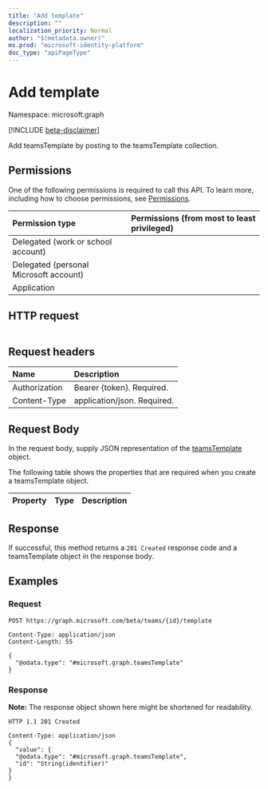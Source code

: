 ```yaml
---
title: "Add template"
description: ""
localization_priority: Normal
author: "$(metadata.owner)"
ms.prod: "microsoft-identity-platform"
doc_type: "apiPageType"
---
```


# Add template

Namespace: microsoft.graph

[!INCLUDE [beta-disclaimer](../../includes/beta-disclaimer.md)]

Add teamsTemplate by posting to the teamsTemplate collection.

## Permissions

One of the following permissions is required to call this API. To learn more, including how to choose permissions, see [Permissions](/graph/permissions-reference).

| Permission type                        | Permissions (from most to least privileged) |
| :------------------------------------- | :------------------------------------------ |
| Delegated (work or school account)     |                                             |
| Delegated (personal Microsoft account) |                                             |
| Application                            |                                             |

## HTTP request

<!-- {
  "blockType": "ignored"
}
-->

```http

```

## Request headers

| Name          | Description                 |
| :------------ | :-------------------------- |
| Authorization | Bearer {token}. Required.   |
| Content-Type  | application/json. Required. |

## Request Body

In the request body, supply JSON representation of the [teamsTemplate](../resources/-teamstemplate.md) object.

<!-- Actions and Functions -->

<!-- CRUD Methods -->

The following table shows the properties that are required when you create a teamsTemplate object.

| Property | Type | Description |
| :------- | :--- | :---------- |

## Response

If successful, this method returns a `201 Created` response code and a teamsTemplate object in the response body.

## Examples

### Request

<!-- {
  "blockType": "request",
  "name": "add_template"
}
-->

```http
POST https://graph.microsoft.com/beta/teams/{id}/template

Content-Type: application/json
Content-Length: 55

{
  "@odata.type": "#microsoft.graph.teamsTemplate"
}

```

### Response

**Note:** The response object shown here might be shortened for readability.

<!-- {
  "blockType": "response",
  "truncated": true,
  "@odata.type": "Microsoft.Teams.GraphSvc.teamsTemplate"
}
-->

```http
HTTP 1.1 201 Created

Content-Type: application/json
{
  "value": {
  "@odata.type": "#microsoft.graph.teamsTemplate",
  "id": "String(identifier)"
}
}

```
